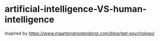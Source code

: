 # artificial-intelligence-VS-human-intelligence
Inspired by https://www.maartengrootendorst.com/blog/gpt-psychology/
